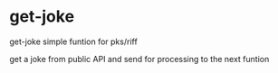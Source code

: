 # get-joke
get-joke simple funtion for pks/riff

get a joke from public API and send for processing
to the next funtion
